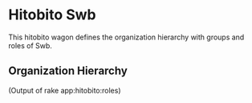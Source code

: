 # Hitobito Swb

This hitobito wagon defines the organization hierarchy with groups and roles
of Swb.


## Organization Hierarchy


(Output of rake app:hitobito:roles)
